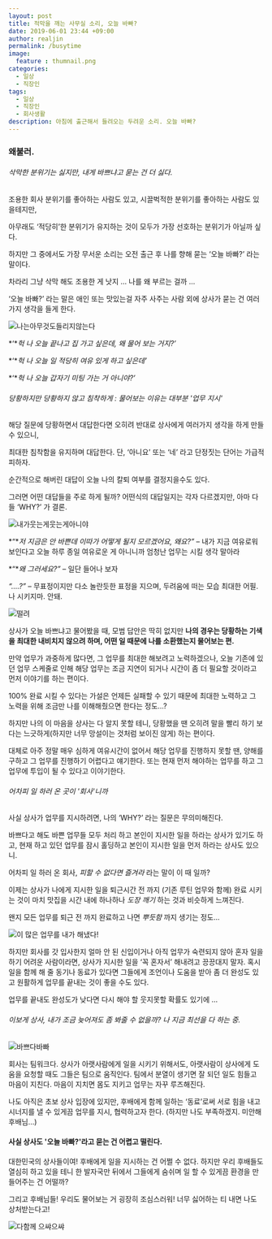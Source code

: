```yaml
---
layout: post
title: 적막을 깨는 사무실 소리, 오늘 바빠?
date: 2019-06-01 23:44 +09:00
author: realjin
permalink: /busytime
image:
  feature : thumnail.png
categories:
  - 일상
  - 직장인
tags:
  - 일상
  - 직장인
  - 회사생활
description: 아침에 출근해서 들려오는 두려운 소리. 오늘 바빠?  
---
```


### 왜불러.

###### 삭막한 분위기는 싫지만, 내게 바쁘냐고 묻는 건 더 싫다.

조용한 회사 분위기를 좋아하는 사람도 있고, 시끌벅적한 분위기를 좋아하는 사람도 있을테지만,

아무래도 ‘적당히’한 분위기가 유지하는 것이 모두가 가장 선호하는 분위기가 아닐까 싶다.

하지만 그 중에서도 가장 무서운 소리는 오전 출근 후 나를 향해 묻는 ‘오늘 바빠?’ 라는 말이다.

차라리 그냥 삭막 해도 조용한 게 낫지 … 나를 왜 부르는 걸까 …

‘오늘 바빠?’ 라는 말은 애인 또는 맛있는걸 자주 사주는 사람 외에 상사가 묻는 건 여러가지 생각을 들게 한다.

![나는아무것도들리지않는다](https://lh3.googleusercontent.com/i1b8nSRLC5HoYSyEQyT1ZUarrtQWMzNwjZSNAfSUPNL4OkGsWfp6x3b27Zgwbdo8X3I5MQKUMEP-DOIn57mGZHst3Ucs-ILkwBaYVvI05EWDm9QMFksGTyp2XSJHVlTlbERajrzEB76VtHKgG_H1UJSxrh8hiEbGjQ2YgRUVrgbcXd3LCL3tKTJt9I2cwGZ_KVr_eLIJwlncjaQdOBZElKlUfwt1NQxZqoddotawsvXP4j9arJ3-wbB0e35uCn7Q5hm8W4E2WRFODegHEQyZd6TvVSsl6I0OY2fMkEdKH2xI2c8pXkW5JbeFksYUQa9V3TWgkoVfotemuBKUWTUshHGXc5bdYS5Rjx5Rftff2X-rdNw8ZjQg9VIbT7vpPGaJjTkSWsNC9_9UZ54dtkjkAFbYnNaxEjwpDwOagmZVwe0YiHBp6o5BNeslsI8THvDEzhuEaWVz39Fwlt9qa_6apg_z85pf3cHdP5ORi-IEHb8txlRWDm3S4KCJkOYCTcE4kpJe3sR5ZuI5cdUmGPnUd-ZZns2j4MGqVZHjkoWcv_1ZVVMha9QvfAHOGKiWv3CclClifqwnoS_URICPwAVlX5menAoaRCRRuOkuESPkmcGjnrg0rCJ0dVCB0wJH32bkzRbsNDwQN5f40hY28KzM6RpKQUgTTQo=w998-h903-no)  

*‘**헉 나 오늘 끝나고 집 가고 싶은데, 왜 물어 보는 거지?’*

*‘**헉 나 오늘 일 적당히 여유 있게 하고 싶은데’*

*‘**헉 나 오늘 갑자기 미팅 가는 거 아니야?’*  

###### 당황하지만 당황하지 않고 침착하게 : 물어보는 이유는 대부분 '업무 지시'

해당 질문에 당황하면서 대답한다면 오히려 반대로 상사에게 여러가지 생각을 하게 만들 수 있으니,

최대한 침착함을 유지하며 대답한다. 단, ‘아니요’ 또는 ‘네’ 라고 단정짓는 단어는 가급적 피하자.

순간적으로 해버린 대답이 오늘 나의 칼퇴 여부를 결정지을수도 있다.

그러면 어떤 대답들을 주로 하게 될까? 어떤식의 대답일지는 각자 다르겠지만, 아마 다들 ‘WHY?’ 가 결론.

![내가웃는게웃는게아니야](https://lh3.googleusercontent.com/BpwNJoW-Cj-zl6p6Rp9c0rPiLISYIBiy8D9f0YF-UUI7AG0pjJGCVqJ64AqI7RY7HsMPbM3fHqSb8Kx0z-NbT4nZurEL902jALy3vQ_oAjljwsuztkuNPsT4nPA8wa2LtwzKGa8GAwmL43SJ8bH-4FX8R4KZiQZlJzmVYrcH9-hDmJYzwX76fL_FQa7LCoJFwWDUvOp9i6KhHkq95dFlYxPCXNRjHha3GD1j9MdKXT1htbCsCMK8kuZziFDeyQg_1M5AJsvZOj8Kg4oAHw5IhpJ6Fyn8FqbVdKlFZVPaOAM5Qr0H4M7iTPzIgxJruLRQGy2tPjQ-u_MoTllzgGVv-PhKkURovakgBl2sPpfa8pqEYz8CqC_aNk7ctupPZ5qKEFzQXSn4bC-_raoJy3NxaCFDqXUZHuFM6Sd3s9Vd4s9H7kqMqwfcoATsAXU1XLgRS4PQDMZzEeHaKn-XsO8pzrlnCAiMvGmPX2k9U0dHMC-mIrSHWx0ao_vS9jH25gJ4_CMMhsV-rAxEPij9Mkiq8VMsmRPlKgQZZYEgiLmnRA6QL7ZARpwYBaguQk6DhoyRjXQ7ZDxY7jKdgBYv3lsztqt9gAnE4HhR2M_yTMYXcJMNi54Bus94lNAhqsM0fyb6r0DlPN_CiUsjRg8kvyqUotITEjMFgck=w1280-h853-no)

*“**저 지금은 안 바쁜데 이따가 어떻게 될지 모르겠어요, 왜요?”* – 내가 지금 여유로워 보인다고 오늘 하루 종일 여유로운 게 아니니까 엄청난 업무는 시킬 생각 말아라

*“**왜 그러세요?”* – 일단 들어나 보자

*“….?”* – 무표정이지만 다소 놀란듯한 표정을 지으며, 두려움에 떠는 모습 최대한 어필. 나 시키지마. 안돼.

![떨려](https://lh3.googleusercontent.com/Yi4l6S_zLXySM7MVvZRw-GSP9BTfKSj-JrUqpLlHUV5kWnzuWWzRcB-cr3LW3iCyuJjrL_X6U4mUE251adkJGBe7PHfRjgnBbj-85dnNqqtYztYTb5S5KZM1UDcTdoChE6vZorWryuEJhEtILzxpNaEVjqrKAc2-h1v_TprUiiVsz_gzM2CETF_muzwM2FZwjDqvg3nOuC1f7cWZAnwZWitak-GM4EtHdB9Cwf8ojfPJukFXUhc97TWOIfNRUM3670qB18Cg3d1-B7rP5sHEuo3KXi9zyoKOtElt2t9UzxmFKv4CtTU-XQHfeOa4jxaVxTTGzx2rY8JgH5VWX0ejE7u0Mu0T6epZWoDd0yV9x_XvuxOToZtAQqmkG3XZHIx_BAGsvmz11zQEbZk4fQduAia72d1XxssIdPuVpdXxTK5ZkYk7zAzBDv-MoYtBrrRJHi5E4c6hWRvgQr6CwqMKCuCKcyyBO7HqTFUUCpPIvAQbbvQOT-m3mWatq_NDklVFDQM0VREZMORiCfO9sCqd90nTaQqvVMJOkvywAAsNg8HMwL-s5hcq3HbL6wrBZmrds9qd36nxwe_5ySz82WAQull-c2uTJs1ioiEYhW0cVOARup6RcJfN0GzrXmE6hOQfeDXiC71ZcD-yU_kbm4jDBtyCbSUxoeP6hmEel_s5Yzig1CSguJ5vCh1uvJHLjoYjg0_q_UcrbJxQX56sbxFoR1P4=w1180-h843-no)

상사가 오늘 바쁘냐고 물어봤을 때, 모범 답안은 딱히 없지만 **나의 경우는 당황하는 기색을 최대한 내비치지 않으려 하며, 어떤 일 때문에 나를 소환했는지 물어보는 편.**

만약 업무가 과중하게 많다면, 그 업무를 최대한 해보려고 노력하겠으나, 오늘 기존에 있던 업무 스케줄로 인해 해당 업무는 조금 지연이 되거나 시간이 좀 더 필요할 것이라고 먼저 이야기를 하는 편이다.

100% 완료 시킬 수 있다는 가설은 언제든 실패할 수 있기 때문에 최대한 노력하고 그 노력을 위해 조금만 나를 이해해줬으면 한다는 정도…?

하지만 나의 이 마음을 상사는 다 알지 못할 테니, 당황했을 땐 오히려 말을 빨리 하기 보다는 느긋하게(하지만 너무 망설이는 것처럼 보이진 않게) 하는 편이다.

대체로 아주 정말 매우 심하게 여유시간이 없어서 해당 업무를 진행하지 못할 땐, 양해를 구하고 그 업무를 진행하기 어렵다고 얘기한다. 또는 현재 먼저 해야하는 업무를 하고 그 업무에 투입이 될 수 있다고 이야기한다.

###### 어차피 일 하러 온 곳이 '회사'니까

사실 상사가 업무를 지시하려면, 나의 ‘WHY?’ 라는 질문은 무의미해진다.

바쁘다고 해도 바쁜 업무들 모두 처리 하고 본인이 지시한 일을 하라는 상사가 있기도 하고, 현재 하고 있던 업무를 잠시 홀딩하고 본인이 지시한 일을 먼저 하라는 상사도 있으니.

어차피 일 하러 온 회사, *피할 수 없다면 즐겨라* 라는 말이 이 때 일까?

이제는 상사가 나에게 지시한 일을 퇴근시간 전 까지 (기존 루틴 업무와 함께) 완료 시키는 것이 마치 맛집을 시간 내에 하나하나 *도장 깨기* 하는 것과 비슷하게 느껴진다.

왠지 모든 업무를 퇴근 전 까지 완료하고 나면 *뿌듯함* 까지 생기는 정도…

![이 많은 업무를 내가 해냈다!](https://lh3.googleusercontent.com/4IYRgkILQ2jr4cQJ1O84ZUY4RKayrVuPPif4wBIVs3RbFeJKgIeyZ86isEn_gzXh6wO2Ndvze_nvPg-btKlyyADe9OY6rvo6bWaZA2Km8m-RmW1CxI935yfsSkO82jRM4Efl_RNW3DUyVayM1hSZFfOz9vZkjnCNdeeR3GfE_qaqLWZO81TqgE0-n-dHh0rNTLquvx99FLH-F_HTnrbe7wn4WWIHRIyIjyVLJzrLQbH_C7-z2Xfxs6T48pg_ZQqNzpHv5zfwMqyEB8AZkmGYwwhjtJ3xLFPjm3KRzji0dUYREyeaA3N2vZsCXuiCI4AD3hiKmsJvzzyKnou8icwAPSjRTU-4ygeu5HbUdNPcfKEmRvzrRzV7s3Bp6Ic0LyPL2yp0b0bfqp0PJn-0hez-Q3gI2y8NJ_0Ez5xe2-HvkqPsGU9QG1U96Lb_1WurOTNi1a4e8mjSqiSqFl9VQcMfwJVkYf9yoam2bDaZgU3HrmO9fpsaOpBN4F9mnhQuQ3CUNG3QEW-wJC7P725gOulYvFWqV8cpNDrwhnLvxsPMm2HxjxuB_biguD--SIzFJKPnscT0h_GWZH-azTDXLgsWfDLNoyUdKfYVCCLXNC_DqL7hbwuq7NrvuN_X7O52ffmGgylYvo6_fkUXtdnmu8XrRrj4ZkkrHbI=w1204-h903-no)

하지만 회사를 갓 입사한지 얼마 안 된 신입이거나 아직 업무가 숙련되지 않아 혼자 일을 하기 어려운 사람이라면, 상사가 지시한 일을 ‘꼭 혼자서’ 해내려고 끙끙대지 말자. 혹시 일을 함께 해 줄 동기나 동료가 있다면 그들에게 조언이나 도움을 받아 좀 더 완성도 있고 원활하게 업무를 끝내는 것이 좋을 수도 있다.

업무를 끝내도 완성도가 낮다면 다시 해야 할 웃지못할 확률도 있기에 …

###### 이보게 상사, 내가 조금 늦어져도 좀 봐줄 수 없을까? 나 지금 최선을 다 하는 중.

![바쁘다바빠](https://lh3.googleusercontent.com/OVDuYUp2Nw0iOOIpFig6jec7jvGw7mPrjtTaR_1s4IFQO8Rk3aRuu4PPCnhtSMC5CJwW3CwUgoagP1PanKTfevqS8ntwmLHMSeQCbYEcBq_hcURwCPcf1nDtqqwycJ6W9jTlMFiHgZobcHQGq14IRvsvJ-ay-XZcgukWLqEX6Pjh6miKN1EglhsZiJSQ7hB1gdsP8PqehihdhWJiqQCYk1WVFSpeZ_E8bz0lk6pLqjZQ7c0Q86uGMv1kBPH863921d4zByhf9y_waW5uMuxOnGs_1Dob4gsX4xiz4gCZ5Geo8o699nsKdOBNOE08DAc6IhYfgyrLXIHKqXAEwhRcxQMiVXElZg-URkLI9lz6BbM_Li_A1g7MnjiiWSoT2CEbDUP8x-wiIeZyQ9VY1ucKyr23yBrE2DILMp3eBQzxYs4g72UHPBgyQPPjrZD0_KgZC36NyNqQ4zeoUMyucZpXLiWAc0G5Fd5MpMgwzr6kTIzy-BZHyOy9_eVQgd7ZvnvfVa53X88ujEoNqi9sWOXuhSx_kZMkY6XK8aqgQ0VN9mygJh-2nnQHYu_bXyLdYwWN4g4l7_K3zJq3sav58fxyZrbwIV9YwSCi3Uj8mZ4QYxwMmNI4tQuklLFiJmrtNbAOZfiSINZfGnCt3ufWKP5W09spn7F1a7JXComMWFqHVFWcvCjqnHn1Vva84NipYtuFE4308_kw9YmtaV9XWpmWGK6r=w1137-h903-no)

회사는 팀워크다. 상사가 아랫사람에게 일을 시키기 위해서도, 아랫사람이 상사에게 도움을 요청할 때도 그들은 팀으로 움직인다. 팀에서 분열이 생기면 잘 되던 일도 힘들고 마음이 지친다. 마음이 지치면 몸도 지키고 업무는 자꾸 루즈해진다.

나도 아직은 초보 상사 입장에 있지만, 후배에게 함께 일하는 ‘동료’로써 서로 힘을 내고 시너지를 낼 수 있게끔 업무를 지시, 협력하고자 한다. (하지만 나도 부족하겠지. 미안해 후배님…)

#### 사실 상사도 '오늘 바빠?'라고 묻는 건 어렵고 떨린다.

대한민국의 상사들이여! 후배에게 일을 지시하는 건 어쩔 수 없다. 하지만 우리 후배들도 열심히 하고 있을 테니 한 발자국만 뒤에서 그들에게 숨쉬며 일 할 수 있게끔 환경을 만들어주는 건 어떨까?

그리고 후배님들! 우리도 물어보는 거 굉장히 조심스러워! 너무 싫어하는 티 내면 나도 상처받는다고!

![다함께 으쌰으쌰](https://lh3.googleusercontent.com/-nEfqyK2V1E6LteXzcww-vo13DnouGVvC5WrMZv_zEy3FT-AKNZGaomLZ5Mqc6b73zwIbjYUJDMyTgLSpdWk-QMyiJlGSRXvqKCaEql2SsJGN606JcQ2xx05-YncbDn0ekPF7LNP_hojlPKGvxAF-nJllxa2TDfZxW7g13KO25x-DnmgSVIs3Vzxpxxj_Ny97o6001qlwGqKN2U2tBJ1veS8atukbhxi-97wy1i1Wyym2xnHlg-NpxHk-jumNrysCgDSxjg_s8igoDochT1oDSDquOJE-dAmnsivYJD1X4C1tVKTL45GPIPvzsXfrpklovwashLB98GHrmMMDUwUSwI3-rCq9wE12K13hFPD-T4C7yGyWfPA2WKdCT0Rmidv47EpwRejCKDHECYqJreiiS_Y6i2FJ28j3EP05KdPH5TrF4tD8t_9HNA57gNkFGd6ucFhTux9InMRDmBeiwCw7qQA6hpTbkvQ1VAptmwuQ3zAIJ6Esx3RZynBAbn0_J-tMDAzJxNijvHvx7Eeo4lx2wOs5HfESAViyrIO0b-GhFzbpIaVzdi1y-3Zd4x7ZXOYHDtGMg5KmLYmWw3U7y33limErtdm6nLwkp57m47plMF9eKThhGb48Y2KHm2iB1-A7wwCVjLEX3OW6n-w74FpTq1nisOMqFI=w1280-h837-no)

